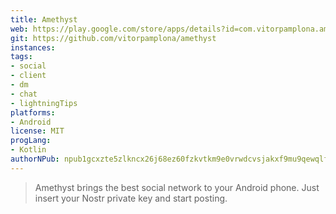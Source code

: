 ```yaml
---
title: Amethyst
web: https://play.google.com/store/apps/details?id=com.vitorpamplona.amethyst&hl=en&gl=US
git: https://github.com/vitorpamplona/amethyst
instances:
tags:
- social
- client
- dm
- chat
- lightningTips
platforms:
- Android
license: MIT
progLang:
- Kotlin
authorNPub: npub1gcxzte5zlkncx26j68ez60fzkvtkm9e0vrwdcvsjakxf9mu9qewqlfnj5z
---
```


> Amethyst brings the best social network to your Android phone. Just insert your Nostr private key and start posting.


